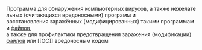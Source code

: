 Программа для обнаружения компьютерных вирусов, а также нежелательных (считающихся вредоносными) программ и 
восстановления заражённых (модифицированных) такими программами [файлов](Файл.md), 
а также для профилактики предотвращения заражения (модификации) [файлов](Файл.md) или [[ОС]] вредоносным кодом